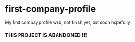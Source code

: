 # first-company-profile
My first compay profile web, not finish yet, but soon hopefully

### THIS PROJECT IS ABANDONED :heavy_exclamation_mark::heavy_exclamation_mark::heavy_exclamation_mark:

